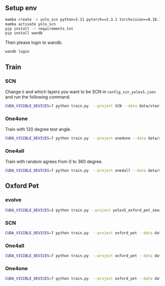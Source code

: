 
## Setup env

```bash
mamba create -n yolo_scn python=3.11 pytorch==2.3.1 torchvision==0.18.1 torchaudio==2.3.1 pytorch-cuda=12.1 -c pytorch -c nvidia
mamba activate yolo_scn
pip install -r requirements.txt
pip install wandb
```
Then please login to wandb.
```bash
wandb login
```

## Train

### SCN

Change `D` and which layers you want to be SCN in `config_scn_yolov5.json` and run the following command.

```bash
CUDA_VISIBLE_DEVICES=7 python train.py  --project SCN --data data/stanford_dogs.yaml --cfg yolov5s.yaml --weights '' --img 320 --epochs 100 --patience 5 --hyp data/hyps/hyp.scratch-low-stanford-dog.yaml --cache ram --optimizer Adam  --workers 12 --batch-size 128  --device 7 --scn
```

### One4one

Train with 120 degree test angle.

```bash
CUDA_VISIBLE_DEVICES=7 python train.py  --project one4one --data data/stanford_dogs.yaml --cfg yolov5s.yaml --weights '' --img 320 --epochs 100 --patience 10 --hyp data/hyps/hyp.scratch-low-stanford-dog.yaml --cache ram --optimizer Adam  --workers 12 --batch-size 128  --device 7 --test-angle 120
```

### One4all

Train with random agrees from 0 to 360 degree.

```bash
CUDA_VISIBLE_DEVICES=7 python train.py  --project one4all --data data/stanford_dogs.yaml --cfg yolov5s.yaml --weights '' --img 320 --epochs 100 --patience 10 --hyp data/hyps/hyp.scratch-low-stanford-dog.yaml --cache ram --optimizer Adam  --workers 12 --batch-size 128  --device 7 --test-angle random
```

## Oxford Pet

### evolve

```bash
CUDA_VISIBLE_DEVICES=3 python train.py --project yolov5_oxford_pet_search_0 --data data/oxford_pet.yaml --cfg yolov5s.yaml --weights '' --img 320 --epochs 10 --cache ram --optimizer Adam  --workers 16 --batch-size 128 --device 3 --evolve
```

### SCN
```bash
CUDA_VISIBLE_DEVICES=7 python train.py  --project oxford_pet --data data/oxford_pet.yaml --cfg yolov5s.yaml --weights '' --img 320 --epochs 100 --patience 10 --hyp data/hyps/hyp.scratch-low-oxford-pet.yaml --cache ram --optimizer Adam  --workers 12 --batch-size 128  --device 7 --scn
```


### One4all
```bash
CUDA_VISIBLE_DEVICES=7 python train.py  --project oxford_pet --data data/oxford_pet.yaml --cfg yolov5s.yaml --weights '' --img 320 --epochs 100 --patience 10 --hyp data/hyps/hyp.scratch-low-oxford-pet.yaml --cache ram --optimizer Adam  --workers 12 --batch-size 128  --device 7 --test-angle random
```

### One4one
```bash
CUDA_VISIBLE_DEVICES=7 python train.py  --project oxford_pet --data data/oxford_pet.yaml --cfg yolov5s.yaml --weights 'yolov5s.pt' --img 320 --epochs 100 --patience 10 --hyp data/hyps/hyp.scratch-low-oxford-pet.yaml --cache ram --optimizer Adam  --workers 12 --batch-size 128  --device 7 --test-angle 0
```
